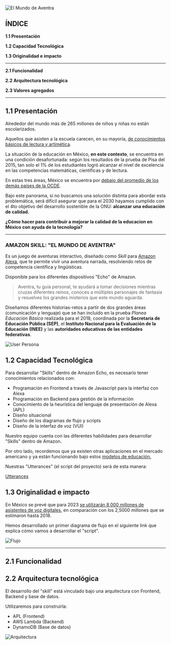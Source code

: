 
![El Mundo de Aventra](https://user-images.githubusercontent.com/47608352/56623658-d158d500-65fa-11e9-9c4f-2ff557eb292f.jpg)


## ÍNDICE

**1.1 Presentación**

**1.2 Capacidad Tecnológica**
  
**1.3 Originalidad e impacto**

***

**2.1 Funcionalidad**

**2.2 Arquitectura tecnológica**

**2.3 Valores agregados**

***

## **1.1 Presentación**

Alrededor del mundo más de 265 millones de niños y niñas no están escolarizados.

Aquellos que asisten a la escuela carecen, en su mayoría, [de conocimientos básicos de lectura y artimética](https://www.un.org/sustainabledevelopment/es/education/).

La situación de la educación en México, **en este contexto**, se encuentra en una condición desafortunada: según los resultados de la prueba de Pisa del 2015, tan solo el 1% de los estudiantes logró alcanzar el nivel de excelencia en las competencias matemáticas, científicas y de lectura. 

En estas tres áreas, México se encuentra por [debajo del promedio de los demás países de la OCDE](https://www.oecd.org/pisa/PISA-2015-Mexico-ESP.pdf). 

Bajo este panorama, si no buscamos una solución distinta para abordar esta problemática, será difícil asegurar que para el 2030 hayamos cumplido con el 4to objetivo del desarrollo sostenible de la ONU: **alcanzar una educación de calidad.** 

**¿Cómo hacer para contribuir a mejorar la calidad de la educacion en México con ayuda de la tecnología?**

***

### **AMAZON SKILL: "EL MUNDO DE AVENTRA"**

Es un juego de aventuras interactivo, diseñado como _Skill_ para [Amazon Alexa](https://developer.amazon.com/es/alexa), que te permite vivir una aventura narrada, resolviendo retos de competencia científica y lingüísticas. 

Disponible para los diferentes dispositivos "Echo" de Amazon.

> Aventra, tu guía personal, te ayudará a tomar decisiones mientras cruzas diferentes reinos, conoces a múltiples personajes de fantasía y resuelves los grandes misterios que este mundo aguarda.

Diseñamos diferentes historias-retos a partir de dos grandes áreas (comunicación y lenguaje) que se han incluido en la prueba _Planea Educación Básica_ realizada para el 2018, coordinada por la **Secretaría de Educación Pública (SEP)**, el **Instituto Nacional para la Evaluación de la Educación (INEE)** y las **autoridades educativas de las entidades federativas**.

![User Persona](https://user-images.githubusercontent.com/47608352/56623594-7a530000-65fa-11e9-9ebb-e9ff08cf06e3.jpg)

## **1.2 Capacidad Tecnológica**

Para desarrollar "Skills" dentro de Amazon Echo, es necesario tener conocimientos relacionados con:

- Programación en Frontend a través de Javascript para la interfaz con Alexa
- Programación en Backend para gestión de la información
- Conocimiento de la heurística del lenguaje de presentación de Alexa (APL)
- Diseño situacional
- Diseño de los diagramas de flujo y scripts
- Diseño de la interfaz de voz (VUI)
    
Nuestro equipo cuenta con las diferentes habilidades para desarrollar "Skills" dentro de Amazon.

Por otro lado, recordemos que ya existen otras aplicaciones en el mercado americano y ya están funcionando bajo estos [modelos de educación.](https://medium.com/@justinbrooke/10-alexa-skills-every-gamer-born-in-the-80s-will-love-558209d8a92e)

Nuestras "Utterances" (el script del proyecto) será de esta manera:

[Utterances](https://www.icloud.com/numbers/0EHUKwC-jkvaAAtmJ5LNX148Q#Utterances)


## **1.3 Originalidad e impacto**

En México se prevé que para 2023 [se utilizarán 8,000 millones de asistentes de voz digitales](https://www.forbes.com.mx/asistentes-de-voz-el-nuevo-enlace-hombre-maquina/), en comparación con los 2,5000 millones que se estimaron hasta 2018.

Hemos desarrollado un primer diagrama de flujo en el siguiente link que explica cómo vamos a desarrollar el "script".

![Flujo](https://user-images.githubusercontent.com/25328635/56621765-5c35d180-65f3-11e9-8d9f-5d3f1d246af5.jpg)

***

## **2.1 **Funcionalidad****




## **2.2 Arquitectura tecnológica**

El desarrollo del "skill" está vinculado bajo una arquitectura con Frontend, Backend y base de datos.

Utilizaremos para construirla:

- APL (Frontend)
- AWS Lambda (Backend)
- DynamoDB (Base de datos)

![Arquitectura](https://user-images.githubusercontent.com/25328635/56621765-5c35d180-65f3-11e9-8d9f-5d3f1d246af5.jpg)


